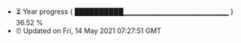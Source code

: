 - ⏳ Year progress { ██████████▁▁▁▁▁▁▁▁▁▁▁▁▁▁▁▁▁▁▁▁ } 36.52 %
- ⏰ Updated on Fri, 14 May 2021 07:27:51 GMT


